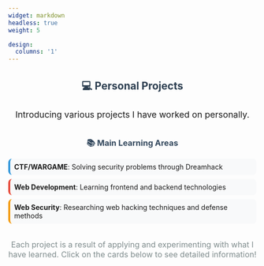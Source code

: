 ```yaml
---
widget: markdown
headless: true
weight: 5

design:
  columns: '1'
---
```


<div style="text-align: center; margin: 2rem 0;">
  <h2 style="color: #2c3e50; margin-bottom: 1.5rem;">💻 Personal Projects</h2>
  <p style="font-size: 1.1rem; line-height: 1.6; margin-bottom: 2rem;">
    Introducing various projects I have worked on personally.
  </p>
  
  <h3 style="color: #34495e; margin-bottom: 1rem;">📚 Main Learning Areas</h3>
  <div style="text-align: left; max-width: 600px; margin: 0 auto;">
    <ul style="list-style: none; padding: 0;">
      <li style="margin: 0.5rem 0; padding: 0.5rem; background: #f8f9fa; border-radius: 8px; border-left: 4px solid #3498db;">
        <strong>CTF/WARGAME</strong>: Solving security problems through Dreamhack
      </li>
      <li style="margin: 0.5rem 0; padding: 0.5rem; background: #f8f9fa; border-radius: 8px; border-left: 4px solid #e74c3c;">
        <strong>Web Development</strong>: Learning frontend and backend technologies
      </li>
      <li style="margin: 0.5rem 0; padding: 0.5rem; background: #f8f9fa; border-radius: 8px; border-left: 4px solid #f39c12;">
        <strong>Web Security</strong>: Researching web hacking techniques and defense methods
      </li>
    </ul>
  </div>
  
  <p style="font-size: 1rem; color: #7f8c8d; margin-top: 2rem;">
    Each project is a result of applying and experimenting with what I have learned. Click on the cards below to see detailed information!
  </p>
</div>
